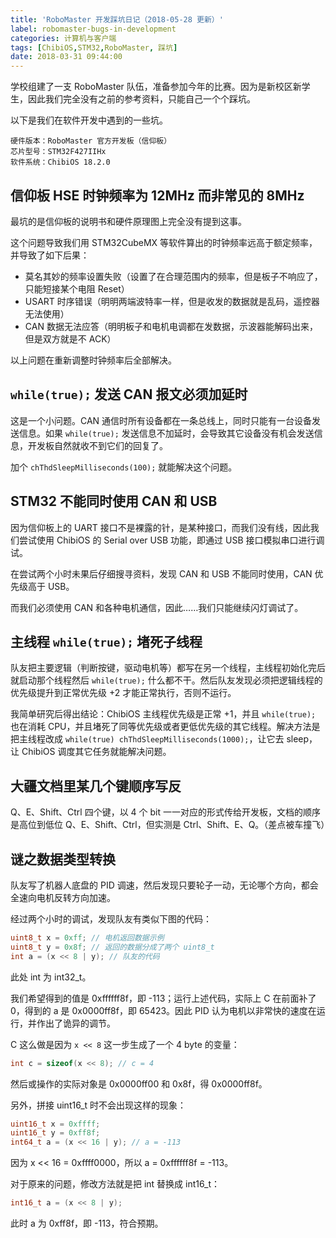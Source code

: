 ```yaml
---
title: 'RoboMaster 开发踩坑日记（2018-05-28 更新）'
label: robomaster-bugs-in-development
categories: 计算机与客户端
tags: [ChibiOS,STM32,RoboMaster, 踩坑]
date: 2018-03-31 09:44:00
---
```

学校组建了一支 RoboMaster 队伍，准备参加今年的比赛。因为是新校区新学生，因此我们完全没有之前的参考资料，只能自己一个个踩坑。

以下是我们在软件开发中遇到的一些坑。

    硬件版本：RoboMaster 官方开发板（信仰板）
    芯片型号：STM32F427IIHx
    软件系统：ChibiOS 18.2.0

信仰板 HSE 时钟频率为 12MHz 而非常见的 8MHz
------------------------------

最坑的是信仰板的说明书和硬件原理图上完全没有提到这事。

这个问题导致我们用 STM32CubeMX 等软件算出的时钟频率远高于额定频率，并导致了如下后果：

- 莫名其妙的频率设置失败（设置了在合理范围内的频率，但是板子不响应了，只能短接某个电阻 Reset）
- USART 时序错误（明明两端波特率一样，但是收发的数据就是乱码，遥控器无法使用）
- CAN 数据无法应答（明明板子和电机电调都在发数据，示波器能解码出来，但是双方就是不 ACK）

以上问题在重新调整时钟频率后全部解决。

`while(true);` 发送 CAN 报文必须加延时
--------------------------

这是一个小问题。CAN 通信时所有设备都在一条总线上，同时只能有一台设备发送信息。如果 `while(true);` 发送信息不加延时，会导致其它设备没有机会发送信息，开发板自然就收不到它们的回复了。

加个 `chThdSleepMilliseconds(100);` 就能解决这个问题。

STM32 不能同时使用 CAN 和 USB
----------------------

因为信仰板上的 UART 接口不是裸露的针，是某种接口，而我们没有线，因此我们尝试使用 ChibiOS 的 Serial over USB 功能，即通过 USB 接口模拟串口进行调试。

在尝试两个小时未果后仔细搜寻资料，发现 CAN 和 USB 不能同时使用，CAN 优先级高于 USB。

而我们必须使用 CAN 和各种电机通信，因此……我们只能继续闪灯调试了。

主线程 `while(true);` 堵死子线程
--------------------------

队友把主要逻辑（判断按键，驱动电机等）都写在另一个线程，主线程初始化完后就启动那个线程然后 `while(true);` 什么都不干。然后队友发现必须把逻辑线程的优先级提升到正常优先级 +2 才能正常执行，否则不运行。

我简单研究后得出结论：ChibiOS 主线程优先级是正常 +1，并且 `while(true);` 也在消耗 CPU，并且堵死了同等优先级或者更低优先级的其它线程。解决方法是把主线程改成 `while(true) chThdSleepMilliseconds(1000);`，让它去 sleep，让 ChibiOS 调度其它任务就能解决问题。

大疆文档里某几个键顺序写反
----------------------

Q、E、Shift、Ctrl 四个键，以 4 个 bit 一一对应的形式传给开发板，文档的顺序是高位到低位 Q、E、Shift、Ctrl，但实测是 Ctrl、Shift、E、Q。（差点被车撞飞）

谜之数据类型转换
-------------

队友写了机器人底盘的 PID 调速，然后发现只要轮子一动，无论哪个方向，都会全速向电机反转方向加速。

经过两个小时的调试，发现队友有类似下图的代码：

```c
uint8_t x = 0xff; // 电机返回数据示例
uint8_t y = 0x8f; // 返回的数据分成了两个 uint8_t
int a = (x << 8 | y); // 队友的代码
```

此处 int 为 int32_t。

我们希望得到的值是 0xffffff8f，即 -113；运行上述代码，实际上 C 在前面补了 0，得到的 a 是 0x0000ff8f，即 65423。因此 PID 认为电机以非常快的速度在运行，并作出了诡异的调节。

C 这么做是因为 `x << 8` 这一步生成了一个 4 byte 的变量：

```c
int c = sizeof(x << 8); // c = 4
```

然后或操作的实际对象是 0x0000ff00 和 0x8f，得 0x0000ff8f。

另外，拼接 uint16_t 时不会出现这样的现象：

```c
uint16_t x = 0xffff;
uint16_t y = 0xff8f;
int64_t a = (x << 16 | y); // a = -113
```

因为 x << 16 = 0xffff0000，所以 a = 0xffffff8f = -113。

对于原来的问题，修改方法就是把 int 替换成 int16_t：

```c
int16_t a = (x << 8 | y);
```

此时 a 为 0xff8f，即 -113，符合预期。
